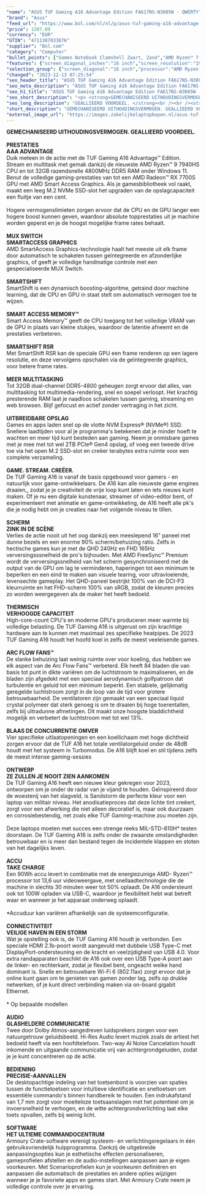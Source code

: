 ```yaml
---
"name": "ASUS TUF Gaming A16 Advantage Edition FA617NS-N3085W - QWERTY"
"brand": "Asus"
"feed_url": "https://www.bol.com/nl/nl/p/asus-tuf-gaming-a16-advantage-edition-fa617ns-n3085w-qwerty/9300000144334597"
"price": 1207.09
"currency": "EUR"
"GTIN": "4711387033876"
"supplier": "Bol.com"
"category": "Computer"
"bullet_points": ["Gamen Notebook Clamshell Zwart, Zand","AMD Ryzen™ 7 7735HS 3,2 GHz","40,6 cm (16\") WUXGA 1920 x 1200 Pixels IPS 16:10","16 GB DDR5-SDRAM 4800 MHz 2 x 8 GB","512 GB SSD","AMD Radeon RX 7600S 8 GB AMD Radeon 680M","Wi-Fi 6 (802.11ax) Ethernet LAN 10,100,1000 Mbit/s Bluetooth 5.2","Lithium-Ion (Li-Ion) 90 Wh 240 W","Windows 11 Home 64-bit"]
"features": {"screen_diagonal_inches":"16 inch","screen_resolution":"1920 x 1200 Pixels","processor_family":"AMD Ryzen™ 7","memory_size":"16 GB","memory_type":"DDR5-SDRAM","total_storage_space":"512 GB","graphics_card":"AMD Radeon RX 7600S","graphics_memory_size":"8 GB","operating_system":"Windows 11 Home","battery_capacity":"90 Wh","width":"355 mm","depth":"252 mm","weight":"2,2 kg","graphics":"WUXGA","purpose_laptop":"Gaming"}
"selection_group": {"screen_diagonal":"16 inch","processor":"AMD Ryzen 7","changed_price_past_3_days":false,"product_family":"TUF Gaming"}
"changed": "2023-12-13 07:25:54"
"seo_header_title": "ASUS TUF Gaming A16 Advantage Edition FA617NS-N3085W - QWERTY"
"seo_meta_description": "ASUS TUF Gaming A16 Advantage Edition FA617NS-N3085W - QWERTY"
"seo_h1_title": "ASUS TUF Gaming A16 Advantage Edition FA617NS-N3085W - QWERTY"
"seo_short_description": "<p> <strong>GEMECHANISEERD UITHOUDINGSVERMOGEN."
"seo_long_description": "GEALLIEERD VOORDEEL. </strong><br /><br /><strong>PRESTATIES<br />AAA ADVANTAGE</strong><br />Duik meteen in de actie met de TUF Gaming A16 Advantage™ Edition. Stream en multitask met gemak dankzij de nieuwste AMD Ryzen™ 9 7940HS CPU en tot 32GB razendsnelle 4800MHz DDR5 RAM onder Windows 11. Benut de volledige gaming-prestaties van tot een AMD Radeon™ RX 7700S GPU met AMD Smart Access Graphics. Als je gamesbibliotheek vol raakt, maakt een leeg M. 2 NVMe SSD-slot het upgraden van de opslagcapaciteit een fluitje van een cent. <br /><br />Hogere vermogenslimieten zorgen ervoor dat de CPU en de GPU langer een hogere boost kunnen geven, waardoor absolute topprestaties uit je machine worden geperst en je de hoogst mogelijke frame rates behaalt. <br /><br /><strong>MUX SWITCH<br />SMARTACCESS GRAPHICS</strong><br />AMD SmartAccess Graphics-technologie haalt het meeste uit elk frame door automatisch te schakelen tussen geïntegreerde en afzonderlijke graphics, of geeft je volledige handmatige controle met een gespecialiseerde MUX Switch. <br /><br /><strong>SMARTSHIFT</strong><br />SmartShift is een dynamisch boosting-algoritme, getraind door machine learning, dat de CPU en GPU in staat stelt om automatisch vermogen toe te wijzen. <br /><br /><strong>SMART ACCESS MEMORY™</strong><br />Smart Access Memory™ geeft de CPU toegang tot het volledige VRAM van de GPU in plaats van kleine stukjes, waardoor de latentie afneemt en de prestaties verbeteren. <br /><br /><strong>SMARTSHIFT RSR</strong><br />Met SmartShift RSR kan de speciale GPU een frame renderen op een lagere resolutie, en deze vervolgens opschalen via de geïntegreerde graphics, voor betere frame rates. <br /><br /><strong>MEER MULTITASKING</strong><br />Tot 32GB dual-channel DDR5-4800 geheugen zorgt ervoor dat alles, van multitasking tot multimedia-rendering, snel en soepel verloopt. Het krachtig presterende RAM laat je naadloos schakelen tussen gaming, streaming en web browsen. Blijf gefocust en actief zonder vertraging in het zicht. <br /><br /><strong>UITBREIDBARE OPSLAG</strong><br />Games en apps laden snel op de vlotte NVM Express® (NVMe®) SSD. Snellere laadtijden voor al je programma's betekenen dat je minder hoeft te wachten en meer tijd kunt besteden aan gaming. Neem je onmisbare games met je mee met tot wel 2TB PCIe® Gen4 opslag, of voeg een tweede drive toe via het open M. 2 SSD-slot en creëer terabytes extra ruimte voor een complete verzameling. <br /><br /><strong>GAME. STREAM. CREËER. </strong><br />De TUF Gaming A16 is vanaf de basis opgebouwd voor gamers - en natuurlijk voor game-ontwikkelaars. De A16 kan alle nieuwste game engines draaien,, zodat je je creativiteit de vrije loop kunt laten en iets nieuws kunt maken. Of je nu een digitale kunstenaar, streamer of video-editor bent, of experimenteert met animatie en game-ontwikkeling, de A16 heeft alle pk's die je nodig hebt om je creaties naar het volgende niveau te tillen. <br /><br /><strong>SCHERM<br />ZINK IN DE SCÈNE</strong><br />Verlies de actie nooit uit het oog dankzij een meeslepend 16\" paneel met dunne bezels en een enorme 90% scherm/behuizing ratio. Zelfs in hectische games kun je met de QHD 240Hz en FHD 165Hz verversingsssnelheid de pro's bijhouden. Met AMD FreeSync™ Premium wordt de verversingssnelheid van het scherm gesynchroniseerd met de output van de GPU om lag te verminderen, haperingen tot een minimum te beperken en een eind te maken aan visuele tearing, voor ultravloeiende, levensechte gameplay. Het QHD-paneel bestrijkt 100% van de DCI-P3 kleurruimte en het FHD-scherm 100% van sRGB, zodat de kleuren precies zo worden weergegeven als de maker het heeft bedoeld. <br /><br /><strong>THERMISCH<br />VERHOOGDE CAPACITEIT</strong><br />High-core-count CPU's en moderne GPU's produceren meer warmte bij volledige belasting. De TUF Gaming A16 is uitgerust om zijn krachtige hardware aan te kunnen met maximaal zes specifieke heatpipes. De 2023 TUF Gaming A16 houdt het hoofd koel in zelfs de meest veeleisende games. <br /><br /><strong>ARC FLOW FANS™</strong><br />De slanke behuizing laat weinig ruimte over voor koeling, dus hebben we elk aspect van de Arc Flow Fans™ verbeterd. Elk heeft 84 bladen die van basis tot punt in dikte variëren om de luchtstroom te maximaliseren, en de bladen zijn afgedekt met een speciaal aerodynamisch golfpatroon dat turbulentie en geluid tot een minimum beperkt. Een stabiele, gelijkmatig geregelde luchtstroom zorgt in de loop van de tijd voor grotere betrouwbaarheid. De ventilatoren zijn gemaakt van een speciaal liquid crystal polymeer dat sterk genoeg is om te draaien bij hoge toerentallen, zelfs bij ultradunne afmetingen. Dit maakt onze hoogste bladdichtheid mogelijk en verbetert de luchtstroom met tot wel 13%. <br /><br /><strong>BLAAS DE CONCURRENTIE OMVER</strong><br />Vier specifieke uitlaatopeningen en een koellichaam met hoge dichtheid zorgen ervoor dat de TUF A16 het totale ventilatorgeluid onder de 48dB houdt met het systeem in Turbomodus. De A16 blijft koel en stil tijdens zelfs de meest intense gaming-sessies<br /><br /><strong>ONTWERP<br />ZE ZULLEN JE NOOIT ZIEN AANKOMEN</strong><br />De TUF Gaming A16 heeft een nieuwe kleur gekregen voor 2023, ontworpen om je onder de radar van je vijand te houden. Geïnspireerd door de woestenij van het slagveld, is Sandstorm de perfecte kleur voor een laptop van militair niveau. Het anodisatieproces dat deze lichte tint creëert, zorgt voor een afwerking die niet alleen decoratief is, maar ook duurzaam en corrosiebestendig, net zoals elke TUF Gaming-machine zou moeten zijn. <br /><br />Deze laptops moeten met succes een strenge reeks MIL-STD-810H* testen doorstaan. De TUF Gaming A16 is zelfs onder de zwaarste omstandigheden betrouwbaar en is meer dan bestand tegen de incidentele klappen en stoten van het dagelijks leven. <br /><br /><strong>ACCU<br />TAKE CHARGE</strong><br />Een 90Wh accu levert in combinatie met de energiezuinige AMD- Ryzen™ processor tot 13,6 uur videoweergave, met snellaadtechnologie die de machine in slechts 30 minuten weer tot 50% oplaadt. De A16 ondersteunt ook tot 100W opladen via USB-C, waardoor je flexibiliteit hebt wat betreft waar en wanneer je het apparaat onderweg oplaadt. <br /><br />*Accuduur kan variëren afhankelijk van de systeemconfiguratie. <br /><br /><strong>CONNECTIVITEIT<br />VEILIGE HAVEN IN EEN STORM</strong><br />Wat je opstelling ook is, de TUF Gaming A16 houdt je verbonden. Een speciale HDMI 2. 1b-poort wordt aangevuld met dubbele USB Type-C met DisplayPort-ondersteuning en de kracht en veelzijdigheid van USB 4. 0. Voor extra randapparaten beschikt de A16 ook over een USB Type-A poort aan de linker- en rechterkant, zodat je flexibel bent, ongeacht welke hand dominant is. Snelle en betrouwbare Wi-Fi 6 (802. 11ax) zorgt ervoor dat je online kunt gaan om te genieten van gamen zonder lag, zelfs op drukke netwerken, of je kunt direct verbinding maken via on-board gigabit Ethernet. <br /><br />* Op bepaalde modellen<br /><br /><strong>AUDIO<br />GLASHELDERE COMMUNICATIE</strong><br />Twee door Dolby Atmos-aangedreven luidsprekers zorgen voor een natuurgetrouw geluidsbeeld. Hi-Res Audio levert muziek zoals de artiest het bedoeld heeft via een hoofdtelefoon. Two-way AI Noise Cancelation houdt inkomende en uitgaande communicatie vrij van achtergrondgeluiden, zodat je je kunt concentreren op de actie. <br /><br /><strong>BEDIENING<br />PRECISIE-AANVALLEN</strong><br />De desktopachtige indeling van het toetsenbord is voorzien van spaties tussen de functietoetsen voor intuïtieve identificatie en sneltoetsen om essentiële commando's binnen handbereik te houden. Een indrukafstand van 1,7 mm zorgt voor moeiteloze toetsaanslagen met het potentieel om je invoersnelheid te verhogen, en de witte achtergrondverlichting laat elke toets opvallen, zelfs bij weinig licht. <br /><br /><strong>SOFTWARE<br />HET ULTIEME COMMANDOCENTRUM</strong><br />Armoury Crate-software verenigt systeem- en verlichtingsregelaars in één gebruiksvriendelijk hulpprogramma. Dankzij de uitgebreide aanpassingsopties kun je esthetische effecten personaliseren, gameprofielen afstellen en de audio-instellingen aanpassen aan je eigen voorkeuren. Met Scenarioprofielen kun je voorkeuren definiëren en aanpassen die automatisch de prestaties en andere opties wijzigen wanneer je je favoriete apps en games start. Met Armoury Crate neem je volledige controle over je ervaring. </p>"
"short_description": "GEMECHANISEERD UITHOUDINGSVERMOGEN. GEALLIEERD VOORDEEL. PRESTATIES AAA ADVANTAGE Duik meteen in de actie met de TUF Gaming A16 Advantage™ Edition. Stream en multitask met gemak dankzij de nieuwste AMD Ryzen™ 9 7940HS CPU en tot 32GB razendsnelle 4800MHz DDR5 RAM onder Windows 11. Benut de volledige gaming-prestaties van tot een AMD Radeon™ RX 7700S GPU met AMD Smart Access Graphics. Als je gamesbibliotheek vol raakt, maakt een leeg M.2 NVMe SSD-slot het upgraden van de opslagcapaciteit een fluitje van een cent. Hogere vermogenslimieten zorgen ervoor dat de CPU en de GPU langer een hogere boost kunnen geven, waardoor absolute topprestaties uit je machine worden geperst en je de hoogst mogelijke frame rates behaalt. MUX SWITCH SMARTACCESS GRAPHICS AMD SmartAccess Graphics-technologie haalt het meeste uit elk frame door automatisch te schakelen tussen geïntegreerde en afzonderlijke graphics, of geeft je volledige handmatige controle met een gespecialiseerde MUX Switch. SMARTSHIFT SmartShift is een dynamisch boosting-algoritme, getraind door machine learning, dat de CPU en GPU in staat stelt om automatisch vermogen toe te wijzen. SMART ACCESS MEMORY™ Smart Access Memory™ geeft de CPU toegang tot het volledige VRAM van de GPU in plaats van kleine stukjes, waardoor de latentie afneemt en de prestaties verbeteren. SMARTSHIFT RSR Met SmartShift RSR kan de speciale GPU een frame renderen op een lagere resolutie, en deze vervolgens opschalen via de geïntegreerde graphics, voor betere frame rates. MEER MULTITASKING Tot 32GB dual-channel DDR5-4800 geheugen zorgt ervoor dat alles, van multitasking tot multimedia-rendering, snel en soepel verloopt. Het krachtig presterende RAM laat je naadloos schakelen tussen gaming, streaming en web browsen. Blijf gefocust en actief zonder vertraging in het zicht. UITBREIDBARE OPSLAG Games en apps laden snel op de vlotte NVM Express® (NVMe®) SSD. Snellere laadtijden voor al je programma's betekenen dat je minder hoeft te wachten en meer tijd kunt besteden aan gaming. Neem je onmisbare games met je mee met tot wel 2TB PCIe® Gen4 opslag, of voeg een tweede drive toe via het open M.2 SSD-slot en creëer terabytes extra ruimte voor een complete verzameling. GAME. STREAM. CREËER. De TUF Gaming A16 is vanaf de basis opgebouwd voor gamers - en natuurlijk voor game-ontwikkelaars. De A16 kan alle nieuwste game engines draaien,, zodat je je creativiteit de vrije loop kunt laten en iets nieuws kunt maken. Of je nu een digitale kunstenaar, streamer of video-editor bent, of experimenteert met animatie en game-ontwikkeling, de A16 heeft alle pk's die je nodig hebt om je creaties naar het volgende niveau te tillen. SCHERM ZINK IN DE SCÈNE Verlies de actie nooit uit het oog dankzij een meeslepend 16\" paneel met dunne bezels en een enorme 90% scherm/behuizing ratio. Zelfs in hectische games kun je met de QHD 240Hz en FHD 165Hz verversingsssnelheid de pro's bijhouden. Met AMD FreeSync™ Premium wordt de verversingssnelheid van het scherm gesynchroniseerd met de output van de GPU om lag te verminderen, haperingen tot een minimum te beperken en een eind te maken aan visuele tearing, voor ultravloeiende, levensechte gameplay. Het QHD-paneel bestrijkt 100% van de DCI-P3 kleurruimte en het FHD-scherm 100% van sRGB, zodat de kleuren precies zo worden weergegeven als de maker het heeft bedoeld. THERMISCH VERHOOGDE CAPACITEIT High-core-count CPU's en moderne GPU's produceren meer warmte bij volledige belasting. De TUF Gaming A16 is uitgerust om zijn krachtige hardware aan te kunnen met maximaal zes specifieke heatpipes. De 2023 TUF Gaming A16 houdt het hoofd koel in zelfs de meest veeleisende games. ARC FLOW FANS™ De slanke behuizing laat weinig ruimte over voor koeling, dus hebben we elk aspect van de Arc Flow Fans™ verbeterd. Elk heeft 84 bladen die van basis tot punt in dikte variëren om de luchtstroom te maximaliseren, en de bladen zijn afgedekt met een speciaal aerodynamisch golfpatroon dat turbulentie en geluid tot een minimum beperkt. Een stabiele, gelijkmatig geregelde luchtstroom zorgt in de loop van de tijd voor grotere betrouwbaarheid. De ventilatoren zijn gemaakt van een speciaal liquid crystal polymeer dat sterk genoeg is om te draaien bij hoge toerentallen, zelfs bij ultradunne afmetingen. Dit maakt onze hoogste bladdichtheid mogelijk en verbetert de luchtstroom met tot wel 13%. BLAAS DE CONCURRENTIE OMVER Vier specifieke uitlaatopeningen en een koellichaam met hoge dichtheid zorgen ervoor dat de TUF A16 het totale ventilatorgeluid onder de 48dB houdt met het systeem in Turbomodus. De A16 blijft koel en stil tijdens zelfs de meest intense gaming-sessies ONTWERP ZE ZULLEN JE NOOIT ZIEN AANKOMEN De TUF Gaming A16 heeft een nieuwe kleur gekregen voor 2023, ontworpen om je onder de radar van je vijand te houden. Geïnspireerd door de woestenij van het slagveld, is Sandstorm de perfecte kleur voor een laptop van militair niveau. Het anodisatieproces dat deze lichte tint creëert, zorgt voor een afwerking die niet alleen decoratief is, maar ook duurzaam en corrosiebestendig, net zoals elke TUF Gaming-machine zou moeten zijn. Deze laptops moeten met succes een strenge reeks MIL-STD-810H* testen doorstaan. De TUF Gaming A16 is zelfs onder de zwaarste omstandigheden betrouwbaar en is meer dan bestand tegen de incidentele klappen en stoten van het dagelijks leven. ACCU TAKE CHARGE Een 90Wh accu levert in combinatie met de energiezuinige AMD- Ryzen™ processor tot 13,6 uur videoweergave, met snellaadtechnologie die de machine in slechts 30 minuten weer tot 50% oplaadt. De A16 ondersteunt ook tot 100W opladen via USB-C, waardoor je flexibiliteit hebt wat betreft waar en wanneer je het apparaat onderweg oplaadt. *Accuduur kan variëren afhankelijk van de systeemconfiguratie. CONNECTIVITEIT VEILIGE HAVEN IN EEN STORM Wat je opstelling ook is, de TUF Gaming A16 houdt je verbonden. Een speciale HDMI 2.1b-poort wordt aangevuld met dubbele USB Type-C met DisplayPort-ondersteuning en de kracht en veelzijdigheid van USB 4.0. Voor extra randapparaten beschikt de A16 ook over een USB Type-A poort aan de linker- en rechterkant, zodat je flexibel bent, ongeacht welke hand dominant is. Snelle en betrouwbare Wi-Fi 6 (802.11ax) zorgt ervoor dat je online kunt gaan om te genieten van gamen zonder lag, zelfs op drukke netwerken, of je kunt direct verbinding maken via on-board gigabit Ethernet. * Op bepaalde modellen AUDIO GLASHELDERE COMMUNICATIE Twee door Dolby Atmos-aangedreven luidsprekers zorgen voor een natuurgetrouw geluidsbeeld. Hi-Res Audio levert muziek zoals de artiest het bedoeld heeft via een hoofdtelefoon. Two-way AI Noise Cancelation houdt inkomende en uitgaande communicatie vrij van achtergrondgeluiden, zodat je je kunt concentreren op de actie. BEDIENING PRECISIE-AANVALLEN De desktopachtige indeling van het toetsenbord is voorzien van spaties tussen de functietoetsen voor intuïtieve identificatie en sneltoetsen om essentiële commando's binnen handbereik te houden. Een indrukafstand van 1,7 mm zorgt voor moeiteloze toetsaanslagen met het potentieel om je invoersnelheid te verhogen, en de witte achtergrondverlichting laat elke toets opvallen, zelfs bij weinig licht. SOFTWARE HET ULTIEME COMMANDOCENTRUM Armoury Crate-software verenigt systeem- en verlichtingsregelaars in één gebruiksvriendelijk hulpprogramma. Dankzij de uitgebreide aanpassingsopties kun je esthetische effecten personaliseren, gameprofielen afstellen en de audio-instellingen aanpassen aan je eigen voorkeuren. Met Scenarioprofielen kun je voorkeuren definiëren en aanpassen die automatisch de prestaties en andere opties wijzigen wanneer je je favoriete apps en games start. Met Armoury Crate neem je volledige controle over je ervaring."
"external_image_url": "https://images.zakelijkelaptopkopen.nl/asus-tuf-gaming-a16-advantage-edition-fa617ns-n3085w-qwerty.webp"
---
```


<p> <strong>GEMECHANISEERD UITHOUDINGSVERMOGEN. GEALLIEERD VOORDEEL.</strong><br /><br /><strong>PRESTATIES<br />AAA ADVANTAGE</strong><br />Duik meteen in de actie met de TUF Gaming A16 Advantage™ Edition. Stream en multitask met gemak dankzij de nieuwste AMD Ryzen™ 9 7940HS CPU en tot 32GB razendsnelle 4800MHz DDR5 RAM onder Windows 11. Benut de volledige gaming-prestaties van tot een AMD Radeon™ RX 7700S GPU met AMD Smart Access Graphics. Als je gamesbibliotheek vol raakt, maakt een leeg M.2 NVMe SSD-slot het upgraden van de opslagcapaciteit een fluitje van een cent.<br /><br />Hogere vermogenslimieten zorgen ervoor dat de CPU en de GPU langer een hogere boost kunnen geven, waardoor absolute topprestaties uit je machine worden geperst en je de hoogst mogelijke frame rates behaalt.<br /><br /><strong>MUX SWITCH<br />SMARTACCESS GRAPHICS</strong><br />AMD SmartAccess Graphics-technologie haalt het meeste uit elk frame door automatisch te schakelen tussen geïntegreerde en afzonderlijke graphics, of geeft je volledige handmatige controle met een gespecialiseerde MUX Switch.<br /><br /><strong>SMARTSHIFT</strong><br />SmartShift is een dynamisch boosting-algoritme, getraind door machine learning, dat de CPU en GPU in staat stelt om automatisch vermogen toe te wijzen.<br /><br /><strong>SMART ACCESS MEMORY™</strong><br />Smart Access Memory™ geeft de CPU toegang tot het volledige VRAM van de GPU in plaats van kleine stukjes, waardoor de latentie afneemt en de prestaties verbeteren.<br /><br /><strong>SMARTSHIFT RSR</strong><br />Met SmartShift RSR kan de speciale GPU een frame renderen op een lagere resolutie, en deze vervolgens opschalen via de geïntegreerde graphics, voor betere frame rates.<br /><br /><strong>MEER MULTITASKING</strong><br />Tot 32GB dual-channel DDR5-4800 geheugen zorgt ervoor dat alles, van multitasking tot multimedia-rendering, snel en soepel verloopt. Het krachtig presterende RAM laat je naadloos schakelen tussen gaming, streaming en web browsen. Blijf gefocust en actief zonder vertraging in het zicht.<br /><br /><strong>UITBREIDBARE OPSLAG</strong><br />Games en apps laden snel op de vlotte NVM Express® (NVMe®) SSD. Snellere laadtijden voor al je programma's betekenen dat je minder hoeft te wachten en meer tijd kunt besteden aan gaming. Neem je onmisbare games met je mee met tot wel 2TB PCIe® Gen4 opslag, of voeg een tweede drive toe via het open M.2 SSD-slot en creëer terabytes extra ruimte voor een complete verzameling.<br /><br /><strong>GAME. STREAM. CREËER.</strong><br />De TUF Gaming A16 is vanaf de basis opgebouwd voor gamers - en natuurlijk voor game-ontwikkelaars. De A16 kan alle nieuwste game engines draaien,, zodat je je creativiteit de vrije loop kunt laten en iets nieuws kunt maken. Of je nu een digitale kunstenaar, streamer of video-editor bent, of experimenteert met animatie en game-ontwikkeling, de A16 heeft alle pk's die je nodig hebt om je creaties naar het volgende niveau te tillen.<br /><br /><strong>SCHERM<br />ZINK IN DE SCÈNE</strong><br />Verlies de actie nooit uit het oog dankzij een meeslepend 16" paneel met dunne bezels en een enorme 90% scherm/behuizing ratio. Zelfs in hectische games kun je met de QHD 240Hz en FHD 165Hz verversingsssnelheid de pro's bijhouden. Met AMD FreeSync™ Premium wordt de verversingssnelheid van het scherm gesynchroniseerd met de output van de GPU om lag te verminderen, haperingen tot een minimum te beperken en een eind te maken aan visuele tearing, voor ultravloeiende, levensechte gameplay. Het QHD-paneel bestrijkt 100% van de DCI-P3 kleurruimte en het FHD-scherm 100% van sRGB, zodat de kleuren precies zo worden weergegeven als de maker het heeft bedoeld.<br /><br /><strong>THERMISCH<br />VERHOOGDE CAPACITEIT</strong><br />High-core-count CPU's en moderne GPU's produceren meer warmte bij volledige belasting. De TUF Gaming A16 is uitgerust om zijn krachtige hardware aan te kunnen met maximaal zes specifieke heatpipes. De 2023 TUF Gaming A16 houdt het hoofd koel in zelfs de meest veeleisende games.<br /><br /><strong>ARC FLOW FANS™</strong><br />De slanke behuizing laat weinig ruimte over voor koeling, dus hebben we elk aspect van de Arc Flow Fans™ verbeterd. Elk heeft 84 bladen die van basis tot punt in dikte variëren om de luchtstroom te maximaliseren, en de bladen zijn afgedekt met een speciaal aerodynamisch golfpatroon dat turbulentie en geluid tot een minimum beperkt. Een stabiele, gelijkmatig geregelde luchtstroom zorgt in de loop van de tijd voor grotere betrouwbaarheid. De ventilatoren zijn gemaakt van een speciaal liquid crystal polymeer dat sterk genoeg is om te draaien bij hoge toerentallen, zelfs bij ultradunne afmetingen. Dit maakt onze hoogste bladdichtheid mogelijk en verbetert de luchtstroom met tot wel 13%.<br /><br /><strong>BLAAS DE CONCURRENTIE OMVER</strong><br />Vier specifieke uitlaatopeningen en een koellichaam met hoge dichtheid zorgen ervoor dat de TUF A16 het totale ventilatorgeluid onder de 48dB houdt met het systeem in Turbomodus. De A16 blijft koel en stil tijdens zelfs de meest intense gaming-sessies<br /><br /><strong>ONTWERP<br />ZE ZULLEN JE NOOIT ZIEN AANKOMEN</strong><br />De TUF Gaming A16 heeft een nieuwe kleur gekregen voor 2023, ontworpen om je onder de radar van je vijand te houden. Geïnspireerd door de woestenij van het slagveld, is Sandstorm de perfecte kleur voor een laptop van militair niveau. Het anodisatieproces dat deze lichte tint creëert, zorgt voor een afwerking die niet alleen decoratief is, maar ook duurzaam en corrosiebestendig, net zoals elke TUF Gaming-machine zou moeten zijn.<br /><br />Deze laptops moeten met succes een strenge reeks MIL-STD-810H* testen doorstaan. De TUF Gaming A16 is zelfs onder de zwaarste omstandigheden betrouwbaar en is meer dan bestand tegen de incidentele klappen en stoten van het dagelijks leven.<br /><br /><strong>ACCU<br />TAKE CHARGE</strong><br />Een 90Wh accu levert in combinatie met de energiezuinige AMD- Ryzen™ processor tot 13,6 uur videoweergave, met snellaadtechnologie die de machine in slechts 30 minuten weer tot 50% oplaadt. De A16 ondersteunt ook tot 100W opladen via USB-C, waardoor je flexibiliteit hebt wat betreft waar en wanneer je het apparaat onderweg oplaadt.<br /><br />*Accuduur kan variëren afhankelijk van de systeemconfiguratie.<br /><br /><strong>CONNECTIVITEIT<br />VEILIGE HAVEN IN EEN STORM</strong><br />Wat je opstelling ook is, de TUF Gaming A16 houdt je verbonden. Een speciale HDMI 2.1b-poort wordt aangevuld met dubbele USB Type-C met DisplayPort-ondersteuning en de kracht en veelzijdigheid van USB 4.0. Voor extra randapparaten beschikt de A16 ook over een USB Type-A poort aan de linker- en rechterkant, zodat je flexibel bent, ongeacht welke hand dominant is. Snelle en betrouwbare Wi-Fi 6 (802.11ax) zorgt ervoor dat je online kunt gaan om te genieten van gamen zonder lag, zelfs op drukke netwerken, of je kunt direct verbinding maken via on-board gigabit Ethernet.<br /><br />* Op bepaalde modellen<br /><br /><strong>AUDIO<br />GLASHELDERE COMMUNICATIE</strong><br />Twee door Dolby Atmos-aangedreven luidsprekers zorgen voor een natuurgetrouw geluidsbeeld. Hi-Res Audio levert muziek zoals de artiest het bedoeld heeft via een hoofdtelefoon. Two-way AI Noise Cancelation houdt inkomende en uitgaande communicatie vrij van achtergrondgeluiden, zodat je je kunt concentreren op de actie.<br /><br /><strong>BEDIENING<br />PRECISIE-AANVALLEN</strong><br />De desktopachtige indeling van het toetsenbord is voorzien van spaties tussen de functietoetsen voor intuïtieve identificatie en sneltoetsen om essentiële commando's binnen handbereik te houden. Een indrukafstand van 1,7 mm zorgt voor moeiteloze toetsaanslagen met het potentieel om je invoersnelheid te verhogen, en de witte achtergrondverlichting laat elke toets opvallen, zelfs bij weinig licht.<br /><br /><strong>SOFTWARE<br />HET ULTIEME COMMANDOCENTRUM</strong><br />Armoury Crate-software verenigt systeem- en verlichtingsregelaars in één gebruiksvriendelijk hulpprogramma. Dankzij de uitgebreide aanpassingsopties kun je esthetische effecten personaliseren, gameprofielen afstellen en de audio-instellingen aanpassen aan je eigen voorkeuren. Met Scenarioprofielen kun je voorkeuren definiëren en aanpassen die automatisch de prestaties en andere opties wijzigen wanneer je je favoriete apps en games start. Met Armoury Crate neem je volledige controle over je ervaring. </p>